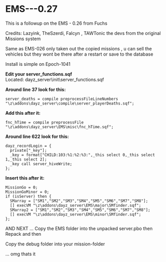 EMS---0.27
==========

This is a followup on the EMS - 0.26 from Fuchs

Credits: Lazyink, TheSzerdi, Falcyn , TAWTonic  the devs from the original Missions system

Same as EMS-026 only taken out the copied missions , u can sell the vehicles but they wont be there after a restart or save to the database

Install is simple on Epoch-1041

<b>Edit your server_functions.sqf</b><br>Located: dayz_server\init\server_functions.sqf<br>

<b>Around line 37 look for this:</b>

    server_deaths = compile preprocessFileLineNumbers "\z\addons\dayz_server\compile\server_playerDeaths.sqf";

<b>Add this after it:</b>

    fnc_hTime = compile preprocessFile "\z\addons\dayz_server\EMS\misc\fnc_hTime.sqf";
    
<b>Around line 622 look for this:</b>
	

    dayz_recordLogin = {
      private["_key"];
      _key = format["CHILD:103:%1:%2:%3:",_this select 0,_this select 1,_this select 2];
      _key call server_hiveWrite;
    };


<b>Insert this after it:</b>
	

    MissionGo = 0;
    MissionGoMinor = 0;
    if (isServer) then {
      SMarray = ["SM1","SM2","SM3","SM4","SM5","SM6","SM7","SM8"];
      [] execVM "\z\addons\dayz_server\EMS\major\SMfinder.sqf";
      SMarray2 = ["SM1","SM2","SM3","SM4","SM5","SM6","SM7","SM8"];
      [] execVM "\z\addons\dayz_server\EMS\minor\SMfinder.sqf";
    };
 

AND NEXT ... Copy the EMS folder into the unpacked server.pbo then Repack and then 

Copy the debug folder into your mission-folder

... omg thats it

    
